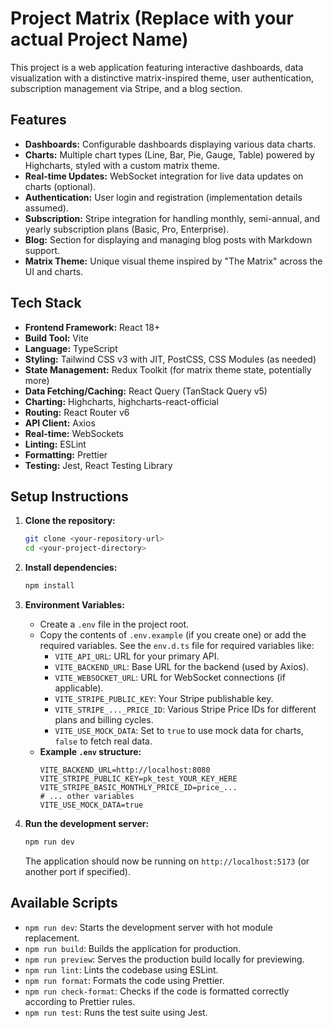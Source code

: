 # Project Matrix (Replace with your actual Project Name)

This project is a web application featuring interactive dashboards, data visualization with a distinctive matrix-inspired theme, user authentication, subscription management via Stripe, and a blog section.

## Features

- **Dashboards:** Configurable dashboards displaying various data charts.
- **Charts:** Multiple chart types (Line, Bar, Pie, Gauge, Table) powered by Highcharts, styled with a custom matrix theme.
- **Real-time Updates:** WebSocket integration for live data updates on charts (optional).
- **Authentication:** User login and registration (implementation details assumed).
- **Subscription:** Stripe integration for handling monthly, semi-annual, and yearly subscription plans (Basic, Pro, Enterprise).
- **Blog:** Section for displaying and managing blog posts with Markdown support.
- **Matrix Theme:** Unique visual theme inspired by "The Matrix" across the UI and charts.

## Tech Stack

- **Frontend Framework:** React 18+
- **Build Tool:** Vite
- **Language:** TypeScript
- **Styling:** Tailwind CSS v3 with JIT, PostCSS, CSS Modules (as needed)
- **State Management:** Redux Toolkit (for matrix theme state, potentially more)
- **Data Fetching/Caching:** React Query (TanStack Query v5)
- **Charting:** Highcharts, highcharts-react-official
- **Routing:** React Router v6
- **API Client:** Axios
- **Real-time:** WebSockets
- **Linting:** ESLint
- **Formatting:** Prettier
- **Testing:** Jest, React Testing Library

## Setup Instructions

1.  **Clone the repository:**

    ```bash
    git clone <your-repository-url>
    cd <your-project-directory>
    ```

2.  **Install dependencies:**

    ```bash
    npm install
    ```

3.  **Environment Variables:**

    - Create a `.env` file in the project root.
    - Copy the contents of `.env.example` (if you create one) or add the required variables. See the `env.d.ts` file for required variables like:
      - `VITE_API_URL`: URL for your primary API.
      - `VITE_BACKEND_URL`: Base URL for the backend (used by Axios).
      - `VITE_WEBSOCKET_URL`: URL for WebSocket connections (if applicable).
      - `VITE_STRIPE_PUBLIC_KEY`: Your Stripe publishable key.
      - `VITE_STRIPE_..._PRICE_ID`: Various Stripe Price IDs for different plans and billing cycles.
      - `VITE_USE_MOCK_DATA`: Set to `true` to use mock data for charts, `false` to fetch real data.
    - **Example `.env` structure:**
      ```env
      VITE_BACKEND_URL=http://localhost:8080
      VITE_STRIPE_PUBLIC_KEY=pk_test_YOUR_KEY_HERE
      VITE_STRIPE_BASIC_MONTHLY_PRICE_ID=price_...
      # ... other variables
      VITE_USE_MOCK_DATA=true
      ```

4.  **Run the development server:**
    ```bash
    npm run dev
    ```
    The application should now be running on `http://localhost:5173` (or another port if specified).

## Available Scripts

- `npm run dev`: Starts the development server with hot module replacement.
- `npm run build`: Builds the application for production.
- `npm run preview`: Serves the production build locally for previewing.
- `npm run lint`: Lints the codebase using ESLint.
- `npm run format`: Formats the code using Prettier.
- `npm run check-format`: Checks if the code is formatted correctly according to Prettier rules.
- `npm run test`: Runs the test suite using Jest.
